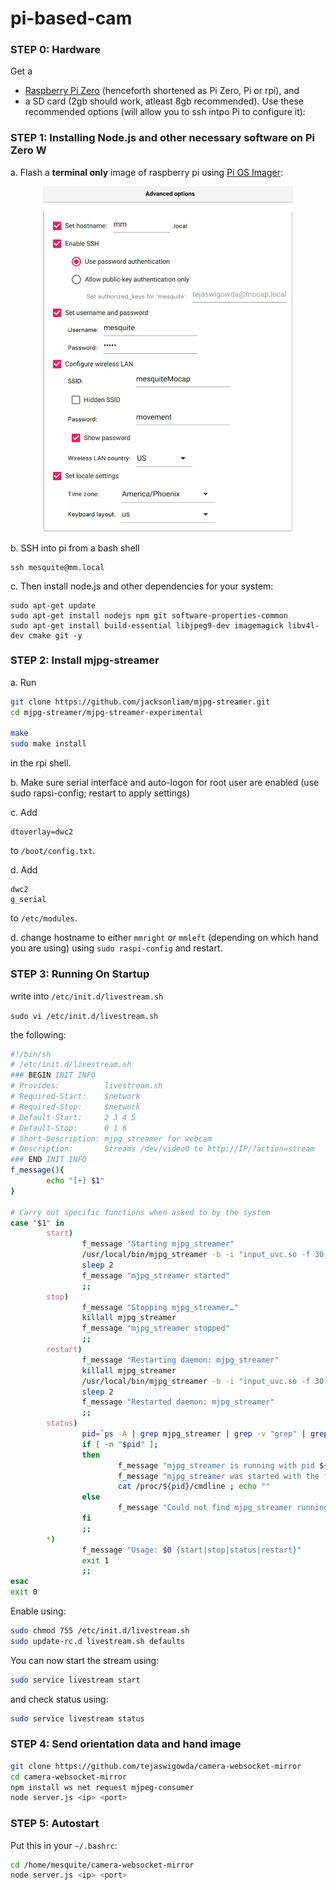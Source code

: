 # pi-based-cam



### STEP 0: Hardware

Get a 
- [Raspberry Pi Zero](https://www.raspberrypi.com/products/raspberry-pi-zero/) (henceforth shortened as Pi Zero, Pi or rpi), and 
- a SD card (2gb should work, atleast 8gb recommended). Use these recommended options (will allow you to ssh intpo Pi to configure it):


### STEP 1: Installing Node.js and other necessary software on Pi Zero W

a. Flash a **terminal only** image of raspberry pi using [Pi OS Imager](https://www.raspberrypi.com/software/):

<img src="rpiopts.jpg" width=400 style="display:block;margin:auto">


b. SSH into pi from a bash shell
```
ssh mesquite@mm.local 
```

c. Then install node.js and other dependencies for your system: 

```
sudo apt-get update
sudo apt-get install nodejs npm git software-properties-common
sudo apt-get install build-essential libjpeg9-dev imagemagick libv4l-dev cmake git -y
```

### STEP 2: Install mjpg-streamer

a. Run  
```sh
git clone https://github.com/jacksonliam/mjpg-streamer.git
cd mjpg-streamer/mjpg-streamer-experimental
 
make
sudo make install

```
in the rpi shell.


b. Make sure serial interface and auto-logon for root user are enabled (use sudo rapsi-config; restart to apply settings)

c. Add

```
dtoverlay=dwc2
```

to `/boot/config.txt`.

d. Add

```
dwc2
g_serial
```

to `/etc/modules`.

d. change hostname to either `mmright` or `mmleft` (depending on which hand you are using) using `sudo raspi-config` and restart.


### STEP 3: Running On Startup

write into `/etc/init.d/livestream.sh`

`sudo vi /etc/init.d/livestream.sh`

the following:

```sh
#!/bin/sh
# /etc/init.d/livestream.sh
### BEGIN INIT INFO
# Provides:          livestream.sh
# Required-Start:    $network
# Required-Stop:     $network
# Default-Start:     2 3 4 5
# Default-Stop:      0 1 6
# Short-Description: mjpg_streamer for webcam
# Description:       Streams /dev/video0 to http://IP/?action=stream
### END INIT INFO
f_message(){
        echo "[+] $1"
}
 
# Carry out specific functions when asked to by the system
case "$1" in
        start)
                f_message "Starting mjpg_streamer"
                /usr/local/bin/mjpg_streamer -b -i "input_uvc.so -f 30 -r 480x320" -o "output_http.so -w /usr/local/share/mjpg-streamer/www"
                sleep 2
                f_message "mjpg_streamer started"
                ;;
        stop)
                f_message "Stopping mjpg_streamer…"
                killall mjpg_streamer
                f_message "mjpg_streamer stopped"
                ;;
        restart)
                f_message "Restarting daemon: mjpg_streamer"
                killall mjpg_streamer
                /usr/local/bin/mjpg_streamer -b -i "input_uvc.so -f 30 -r 480x320" -o "output_http.so -w /usr/local/share/mjpg-streamer/www"
                sleep 2
                f_message "Restarted daemon: mjpg_streamer"
                ;;
        status)
                pid=`ps -A | grep mjpg_streamer | grep -v "grep" | grep -v mjpg_streamer. | awk ‘{print $1}’ | head -n 1`
                if [ -n "$pid" ];
                then
                        f_message "mjpg_streamer is running with pid ${pid}"
                        f_message "mjpg_streamer was started with the following command line"
                        cat /proc/${pid}/cmdline ; echo ""
                else
                        f_message "Could not find mjpg_streamer running"
                fi
                ;;
        *)
                f_message "Usage: $0 {start|stop|status|restart}"
                exit 1
                ;;
esac
exit 0
```


Enable using:

```sh
sudo chmod 755 /etc/init.d/livestream.sh
sudo update-rc.d livestream.sh defaults
```


You can now start the stream using:

```sh
sudo service livestream start
```

and check status using:

```sh
sudo service livestream status
```



### STEP 4: Send orientation data and hand image

```sh
git clone https://github.com/tejaswigowda/camera-websocket-mirror
cd camera-websocket-mirror
npm install ws net request mjpeg-consumer
node server.js <ip> <port>

```

### STEP 5: Autostart

Put this in your `~/.bashrc`:

```sh
cd /home/mesquite/camera-websocket-mirror
node server.js <ip> <port>

```